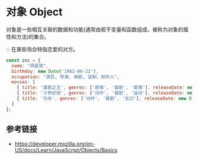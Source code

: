 # 对象 Object

对象是一些相互关联的数据和功能(通常由若干变量和函数组成，被称为对象的属性和方法)的集合。

💡 在某些场合特指恋爱的对方。

```javascript
const zxc = {
  name: "周星驰",
  birthday: new Date('1962-06-22'),
  occupation: "演员, 导演, 编剧, 监制，制作人",
  movies: [
    { title: '喜剧之王', genres: ['剧情', '喜剧', '爱情'], releaseDate: new Date('1999-02-13') },
    { title: '少林足球', genres: ['动作', '喜剧', '运动'], releaseDate: new Date('2001-07-12') },
    { title: '功夫', genres: ['动作', '喜剧', '玄幻'], releaseDate: new Date('2004-12-23') }
  ]
};
```

## 参考链接
* https://developer.mozilla.org/en-US/docs/Learn/JavaScript/Objects/Basics
